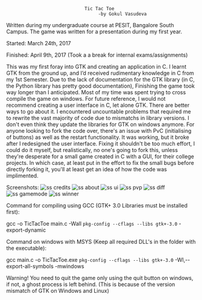                              ﻿   Tic Tac Toe
                                      -by Gokul Vasudeva


Written during my undergraduate course at PESIT, Bangalore South Campus.
The game was written for a presentation during my first year.

Started: March 24th, 2017

Finished: April 9th, 2017  (Took a a break for internal exams/assignments)


This was my first foray into GTK and creating an application in C.
I learnt GTK from the ground up, and I’d received rudimentary knowledge in C from my 1st Semester.
Due to the lack of documentation for the GTK library (in C, the Python library has pretty good documentation),
Finishing the game took way longer than I anticipated. Most of my time was spent trying to cross compile
the game on windows. For future reference, I would not recommend creating a user interface in C, let alone GTK.
There are better ways to go about it. I encountered uncountable problems that required me to rewrite the vast
majority of code due to mismatchs in library versions. I don't even think they update the libraries for GTK on
windows anymore. For anyone looking to fork the code over, there's an issue with PvC (initialising of buttons)
as well as the restart functionality. It was working, but it broke after I redesigned the user interface.
Fixing it shouldn't be too much effort, I could do it myself, but realistically, no one's going to fork this,
unless they're desperate for a small game created in C with a GUI, for their college projects. In which case,
at least put in the effort to fix the small bugs before directly forking it, you'll at least get an idea
of how the code was implimented.

Screenshots:
![ss credits](https://github.com/GokulVSD/tictactoe/res/credits.png)
![ss about](https://github.com/GokulVSD/tictactoe/res/about.png)
![ss ui](https://github.com/GokulVSD/tictactoe/res/ui.png)
![ss pvp](https://github.com/GokulVSD/tictactoe/res/pvp.png)
![ss diff](https://github.com/GokulVSD/tictactoe/res/diff.png)
![ss gamemode](https://github.com/GokulVSD/tictactoe/res/gamemode.png)
![ss winner](https://github.com/GokulVSD/tictactoe/res/winner.png)

Command for compiling using GCC (GTK+ 3.0 Libraries must be installed first):

gcc -o TicTacToe main.c -Wall `pkg-config --cflags --libs gtk+-3.0` -export-dynamic

Command on windows with MSYS (Keep all required DLL's in the folder with the executable):

gcc main.c -o TicTacToe.exe `pkg-config --cflags --libs gtk+-3.0` -Wl,--export-all-symbols -mwindows

Warning! You need to quit the game only using the quit button on windows, if not, a ghost process
is left behind. (This is because of the version mismatch of GTK on Windows and Linux)

